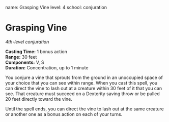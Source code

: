 name: Grasping Vine
level: 4
school: conjuration

# Grasping Vine 
_4th-level conjuration_

**Casting Time:** 1 bonus action  
**Range:** 30 feet  
**Components:** V, S  
**Duration:** Concentration, up to 1 minute 


You conjure a vine that sprouts from the ground in an unoccupied space of your choice that you can see within range. When you cast this spell, you can direct the vine to lash out at a creature within 30 feet of it that you can see. That creature must succeed on a Dexterity saving throw or be pulled 20 feet directly toward the vine.

Until the spell ends, you can direct the vine to lash out at the same creature or another one as a bonus action on each of your turns.